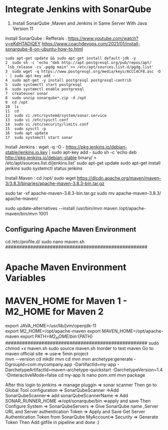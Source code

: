 # Integrate Jenkins with SonarQube 
1. Install SonarQube ,Maven and Jenkins in Same Server With Java Version 11

Install SonarQube :
     Refferals : https://www.youtube.com/watch?v=eKdHTADjQEY
 https://www.coachdevops.com/2021/01/install-sonarqube-8-on-ubuntu-how-to.html        
          
                     	  
    sudo apt-get update && sudo apt-get install default-jdk -y
    2  sudo sh -c 'echo "deb http://apt.postgresql.org/pub/repos/apt/ `lsb_release -cs`-pgdg main" >> /etc/apt/sources.list.d/pgdg.list'
    3  sudo wget -q https://www.postgresql.org/media/keys/ACCC4CF8.asc -O - | sudo apt-key add -
    4  sudo apt-get -y install postgresql postgresql-contrib
    5  sudo systemctl start postgresql
    6  sudo systemctl enable postgresql
    7  createuser sonar
    8  sudo unzip sonarqube*.zip -d /opt
    9  cd /opt
    10  ls
    11  cd
    12  sudo vi /etc/systemd/system/sonar.service
    13  sudo vi /etc/sysctl.conf
    14  sudo vi /etc/security/limits.conf
    15  sudo sysctl -p
    16  sudo apt update
    17  sudo systemctl start sonar
  
Install Jenkins :
    wget -q -O - https://pkg.jenkins.io/debian-stable/jenkins.io.key | sudo apt-key add -
    sudo sh -c 'echo deb http://pkg.jenkins.io/debian-stable binary/ > /etc/apt/sources.list.d/jenkins.list'
    sudo apt-get update
    sudo apt-get install jenkins
    sudo systemctl status jenkins

Install Maven :
    cd /opt/
sudo wget https://dlcdn.apache.org/maven/maven-3/3.8.3/binaries/apache-maven-3.8.3-bin.tar.gz

sudo tar -xf apache-maven-3.8.3-bin.tar.gz
sudo mv apache-maven-3.8.3/ apache-maven/

sudo update-alternatives --install /usr/bin/mvn maven /opt/apache-maven/bin/mvn 1001

Configuring Apache Maven Environment
------------------

 cd /etc/profile.d/
 sudo nano maven.sh
###################################################
# Apache Maven Environment Variables
# MAVEN_HOME for Maven 1 - M2_HOME for Maven 2
export JAVA_HOME=/usr/lib/jvm/openjdk-11   
export M2_HOME=/opt/apache-maven
export MAVEN_HOME=/opt/apache-maven
export PATH=${M2_HOME}/bin:${PATH}
###################################################
sudo chmod +x maven.sh
sudo source maven.sh
Inorder to test maven 
Go to maven official site => use=> 5min project 	
 mvn --version
     cd
     mkdir mvn
     cd mvn
     mvn archetype:generate -DgroupId=com.mycompany.app -DartifactId=my-app -DarchetypeArtifactId=maven-archetype-quickstart -DarchetypeVersion=1.4 -DinteractiveMode=false
     cd my-app
     ls 
     nano pom.xml 
     mvn package
     
After this login to jenkins => manage pluggin => sonar scanner
    Then go to Global Tool configuration => SonarQubeScanner =>Add SonarQubeScanner=> add sonarQubeScannerName => Add SONAR_RUNNER_HOME =>/opt/sonarqube/bin =>apply and save
    Then Configure System => SonarQubeServers => Give SonarQube name ,Server URL and Server authentication Token => Apply and Save
    Get Server Authentication Token from SonarQube MyAccount=> Security => Generate Token
    Then Add gitfile in pipeline and done :)
    
     
  
   
